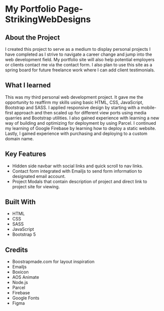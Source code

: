 # My Portfolio Page-StrikingWebDesigns

## About the Project

I created this project to serve as a medium to display personal projects I have completed as I strive to navigate a career change and jump into the web development field. My portfolio site will also help potential employers or clients contact me via the contact form. I also plan to use this site as a spring board for future freelance work where I can add client testimonials.

## What I learned

This was my third personal web development project. It gave me the opportunity to reaffirm my skills using basic HTML, CSS, JavaScript, Bootstrap and SASS. I applied responsive design by starting with a mobile-first approach and then scaled up for different view ports using media quarries and Bootstrap utilities. I also gained experience with learning a new way of building and optimizing for deployment by using Parcel. I continued my learning of Google Firebase by learning how to deploy a static website. Lastly, I gained experience with purchasing and deploying to a custom domain name.

## Key Features

- Hidden side navbar with social links and quick scroll to nav links.
- Contact form integrated with Emailjs to send form information to designated email account.
- Project Modals that contain description of project and direct link to project site for viewing.

## Built With

- HTML
- CSS
- SASS
- JavaScript
- Bootstrap 5

## Credits

- Boostrapmade.com for layout inspiration
- Emailjs
- Boxicon
- AOS Animate
- Node.js
- Parcel
- Firebase
- Google Fonts
- Figma
